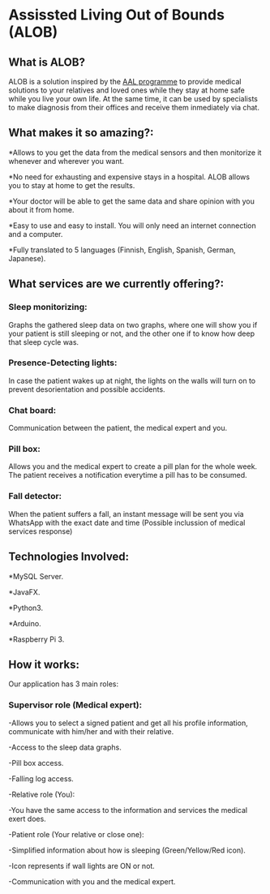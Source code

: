 # Assissted Living Out of Bounds (ALOB)



## What is ALOB?

ALOB is a solution inspired by the [AAL programme](http://www.aal-europe.eu/about/) to provide medical solutions to your relatives and loved ones while they stay at home safe while you live your own life. At the same time, it can be used by specialists to make diagnosis from their offices and receive them inmediately via chat. 



## What makes it so amazing?: 

*Allows to you get the data from the medical sensors and then monitorize it whenever and wherever you want.

*No need for exhausting and expensive stays in a hospital. ALOB allows you to stay at home to get the results.

*Your doctor will be able to get the same data and share opinion with you about it from home.

*Easy to use and easy to install. You will only need an internet connection and a computer.

*Fully translated to 5 languages (Finnish, English, Spanish, German, Japanese).



## What services are we currently offering?: 

### Sleep monitorizing: 
Graphs the gathered sleep data on two graphs, where one will show you if your patient is still sleeping or not, and the other one if to know how deep that sleep cycle was.
### Presence-Detecting lights:
In case the patient wakes up at night, the lights on the walls will turn on to prevent desorientation and possible accidents.
### Chat board: 
Communication between the patient, the medical expert and you. 
### Pill box: 
Allows you and the medical expert to create a pill plan for the whole week. The patient receives a notification everytime a pill	has to be consumed.
### Fall detector:
When the patient suffers a fall, an instant message will be sent you via WhatsApp with the exact date and time (Possible 		inclussion of medical services response)



## Technologies Involved:

 *MySQL Server.

 *JavaFX.
 
 *Python3.

 *Arduino.
 
 *Raspberry Pi 3.

 

 
 
## How it works:

Our application has 3 main roles:

### Supervisor role (Medical expert):

  -Allows you to select a signed patient and get all his profile information, communicate with him/her and with their relative. 

  -Access to the sleep data graphs.

  -Pill box access.

  -Falling log access.

 -Relative role (You):

  -You have the same access to the information and services the medical exert does.

 -Patient role (Your relative or close one):

  -Simplified information about how is sleeping (Green/Yellow/Red icon).

  -Icon represents if wall lights are ON or not.

  -Communication with you and the medical expert.


 
